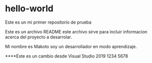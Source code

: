 # hello-world
Este es un mi primer repositorio de prueba

Este es un archivo README este archivo sirve para incluir informacion acerca del proyecto a desarrolar.

Mi nombre es Makoto soy un desarrollador en modo aprendizaje.

****Este es un cambio desde Visual Studio 2019
1234
5678
